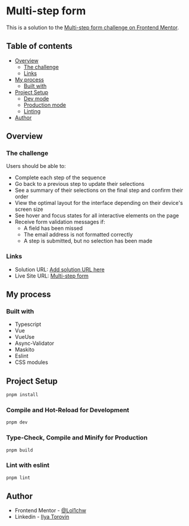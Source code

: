 # Multi-step form
This is a solution to the [Multi-step form challenge on Frontend Mentor](https://www.frontendmentor.io/challenges/multistep-form-YVAnSdqQBJ).

## Table of contents

- [Overview](#overview)
  - [The challenge](#the-challenge)
  - [Links](#links)
- [My process](#my-process)
  - [Built with](#built-with)
- [Project Setup](#project-setup)
  - [Dev mode](#compile-and-hot-reload-for-development)
  - [Production mode](#type-check-compile-and-minify-for-production)
  - [Linting](#lint-with-eslint)
- [Author](#author)

## Overview

### The challenge
Users should be able to:

- Complete each step of the sequence
- Go back to a previous step to update their selections
- See a summary of their selections on the final step and confirm their order
- View the optimal layout for the interface depending on their device's screen size
- See hover and focus states for all interactive elements on the page
- Receive form validation messages if:
  - A field has been missed
  - The email address is not formatted correctly
  - A step is submitted, but no selection has been made

### Links

- Solution URL: [Add solution URL here](https://www.frontendmentor.io/solutions/responsive-multistep-form-using-vue-and-typescript-q59kz0q7SL)
- Live Site URL: [Multi-step form](https://multi-step-form-main-vue.vercel.app/)

## My process

### Built with

- Typescript
- Vue
- VueUse
- Async-Validator
- Maskito
- Eslint
- CSS modules

## Project Setup

```sh
pnpm install
```

### Compile and Hot-Reload for Development

```sh
pnpm dev
```

### Type-Check, Compile and Minify for Production

```sh
pnpm build
```

### Lint with eslint

```sh
pnpm lint
```

## Author
- Frontend Mentor - [@Lol1chw](https://www.frontendmentor.io/profile/Lol1chw)
- Linkedin - [Ilya Torovin](https://www.linkedin.com/in/ilya-torovin-a473b5280/)